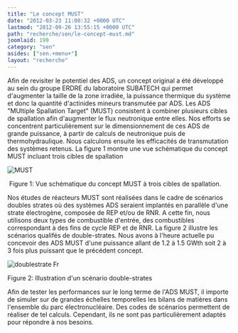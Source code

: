 ```yaml
---
title: "Le concept MUST"
date: "2012-03-23 11:00:32 +0000 UTC"
lastmod: "2012-09-26 13:55:15 +0000 UTC"
path: "recherche/sen/le-concept-must.md"
joomlaid: 199
category: "sen"
asides: ["sen.+menu+"]
layout: "recherche"
---
```

Afin de revisiter le potentiel des ADS, un concept original a été développé au sein du groupe ERDRE du laboratoire SUBATECH qui permet d'augmenter la taille de la zone irradiée, la puissance thermique du système et donc la quantité d'actinides mineurs transmutée par ADS. Les ADS "MUltiple Spallation Target" (MUST) consistent à combiner plusieurs cibles de spallation afin d'augmenter le flux neutronique entre elles. Nos efforts se concentrent particulièrement sur le dimensionnement de ces ADS de grande puissance, à partir de calculs de neutronique puis de thermohydraulique. Nous calculons ensuite les efficacités de transmutation des systèmes retenus. La figure 1 montre une vue schématique du concept MUST incluant trois cibles de spallation

![MUST](images/Recherche/Erdre/MUST.png)

 Figure 1: Vue schématique du concept MUST à trois cibles de spallation.

Nos études de réacteurs MUST sont réalisées dans le cadre de scénarios doubles strates où des systèmes ADS seraient implantés en parallèle d'une strate électrogène, composée de REP et/ou de RNR. A cette fin, nous utilisons deux types de combustible d'entrée, des combustibles correspondant à des fins de cycle REP et de RNR. La figure 2 illustre les scénarios qualifés de double-strates. Nous avons à l'heure actuelle pu concevoir des ADS MUST d'une puissance allant de 1.2 à 1.5 GWth soit 2 à 3 fois plus puissant que le précédent concept.

![doublestrate Fr](images/Recherche/Erdre/doublestrate_Fr.png)

Figure 2: Illustration d'un scénario double-strates

Afin de tester les performances sur le long terme de l'ADS MUST, il importe de simuler sur de grandes échelles temporelles les bilans de matières dans l'ensemble du parc électronucléaire. Des codes de scénarios permettent de réaliser de tel calculs. Cependant, ils ne sont pas particulièrement adaptés pour répondre à nos besoins.

